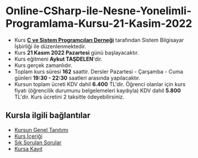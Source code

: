 # Online-CSharp-ile-Nesne-Yonelimli-Programlama-Kursu-21-Kasim-2022


+ Kurs [__C ve Sistem Programcıları Derneği__](http://www.csystem.org/) tarafından Sistem Bilgisayar İşbirliği ile düzenlenmektedir.
+ Kurs __21 Kasım 2022 Pazartesi__ günü başlayacaktır.
+ Kurs eğitmeni __Aykut TAŞDELEN__'dir.
+ Kurs gerçek zamanlıdır.
+ Toplam kurs süresi __162__ saattir. Dersler Pazartesi - Çarşamba - Cuma günleri __19:30 - 22:30__ saatleri arasında yapılacaktır.
+ Kursun toplam ücreti KDV dahil __6.400__ TL'dir. Öğrenci olanlar için kurs fiyatı (öğrencilik durumunu belgelemeleri kaydıyla) KDV dahil __5.800__ TL'dir. Kurs ücretini 2 taksitte ödeyebilirsiniz.

## Kursla ilgili bağlantılar
+ [Kursun Genel Tanıtımı](https://github.com/CSD-1993/Online-CSharp-ile-Nesne-Yonelimli-Programlama-Kursu-21-Kasim-2022/blob/main/kurs_tanitimi.md)
+ [Kurs İçeriği](https://github.com/CSD-1993/Online-CSharp-ile-Nesne-Yonelimli-Programlama-Kursu-21-Kasim-2022/blob/main/kurs_icerigi.md)
+ [Sık Sorulan Sorular](https://github.com/CSD-1993/Online-CSharp-ile-Nesne-Yonelimli-Programlama-Kursu-21-Kasim-2022/blob/main/sss.md)
+ [Kursa Kayıt]( https://us06web.zoom.us/meeting/register/tZYodemgqDMqH9MuobFy-HlqcyDaWFSRiz5Q)
